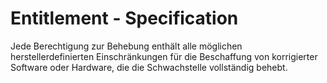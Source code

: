 # Entitlement - Specification

Jede Berechtigung zur Behebung enthält alle möglichen herstellerdefinierten Einschränkungen für die Beschaffung von korrigierter Software oder Hardware, die die Schwachstelle vollständig behebt.
